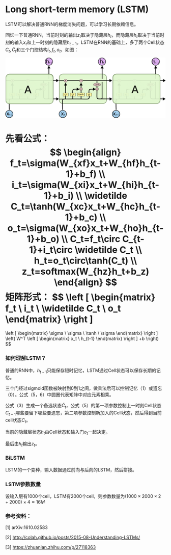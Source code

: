 # Long short-term memory (LSTM)

LSTM可以解决普通RNN的梯度消失问题，可以学习长期依赖信息。

回忆一下普通RNN，当前时刻的输出$z_t$取决于隐藏层$h_t$，而隐藏层$h_t$取决于当前时刻的输入$x_t$和上一时刻的隐藏层$h_{t-1}$。LSTM在RNN的基础上，多了两个Cell状态$C_t,\widetilde C_t$和三个门控结构$i_t,f_t,o_t$，如图：

![lstm](..\image_storage\LSTM3-chain.png)

先看公式：
$$
\begin{align}
f_t=\sigma(W_{xf}x_t+W_{hf}h_{t-1}+b_f) \\
i_t=\sigma(W_{xi}x_t+W_{hi}h_{t-1}+b_i) \\
\widetilde C_t=\tanh(W_{xc}x_t+W_{hc}h_{t-1}+b_c) \\
o_t=\sigma(W_{xo}x_t+W_{ho}h_{t-1}+b_o) \\
C_t=f_t\circ C_{t-1}+i_t\circ \widetilde C_t \\
h_t=o_t\circ\tanh(C_t) \\
z_t=softmax(W_{hz}h_t+b_z)
\end{align}
$$
矩阵形式：
$$
\left [ \begin{matrix}
f_t \\ i_t \\ \widetilde C_t \\ o_t
\end{matrix} \right ]
=
\left [ \begin{matrix}
\sigma \\ \sigma \\ \tanh \\ \sigma
\end{matrix} \right ]
\left( W^T
\left [ \begin{matrix}
x_t \\ h_{t-1}
\end{matrix} \right ]
+b \right)
$$

### 如何理解LSTM？

普通的RNN中，$h_{t-1}$只能保存短时记忆，LSTM通过Cell状态可以保存长期的记忆。

三个门经过sigmoid函数被映射到0到1之间，做乘法后可以控制记忆（1）或遗忘（0）。公式（5，6）中圆圈代表矩阵中对应元素相乘。

公式（3）生成一个备选状态$\widetilde C_t$，公式（5）的第一项参数控制上一时刻Cell状态$C_{t-1}$哪些要留下哪些要遗忘，第二项参数控制新加入的Cell状态，然后得到当前cell状态$C_t$。

当前的隐藏层状态$h_t$由Cell状态和输入门$o_t$一起决定。

最后由$h_t$输出$z_t$。



### BiLSTM

LSTM的一个变种，输入数据通过前向与后向的LSTM，然后拼接。

### LSTM参数数量

设输入层有1000个cell，LSTM有2000个cell，则参数数量为$(1000\times2000\times2+2000)\times4\approx16M$



### 参考资料：

[1] arXiv:1610.02583

[2] http://colah.github.io/posts/2015-08-Understanding-LSTMs/

[3] https://zhuanlan.zhihu.com/p/27118363